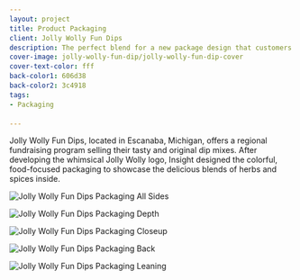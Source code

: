 ```yaml
---
layout: project
title: Product Packaging
client: Jolly Wolly Fun Dips
description: The perfect blend for a new package design that customers savor.
cover-image: jolly-wolly-fun-dip/jolly-wolly-fun-dip-cover
cover-text-color: fff
back-color1: 606d38
back-color2: 3c4918
tags:
- Packaging

---
```


Jolly Wolly Fun Dips, located in Escanaba, Michigan, offers a regional fundraising program selling their tasty and original dip mixes. After developing the whimsical Jolly Wolly logo, Insight designed the colorful, food-focused packaging to showcase the delicious blends of herbs and spices inside.

<div class="images">
<img class="full fit" data-aos="fade-up" data-featherlight="/img/projects/jolly-wolly-fun-dip/jolly-wolly-fun-dip-all-sides.jpg" src="/img/projects/jolly-wolly-fun-dip/jolly-wolly-fun-dip-all-sides.jpg"
alt="Jolly Wolly Fun Dips Packaging All Sides"
srcset="
/img/projects/jolly-wolly-fun-dip/jolly-wolly-fun-dip-all-sides-2400.jpg 2400w,
/img/projects/jolly-wolly-fun-dip/jolly-wolly-fun-dip-all-sides-1800.jpg 1800w,
/img/projects/jolly-wolly-fun-dip/jolly-wolly-fun-dip-all-sides-1200.jpg 1200w,
/img/projects/jolly-wolly-fun-dip/jolly-wolly-fun-dip-all-sides-900.jpg 900w,
/img/projects/jolly-wolly-fun-dip/jolly-wolly-fun-dip-all-sides-600.jpg 600w,
/img/projects/jolly-wolly-fun-dip/jolly-wolly-fun-dip-all-sides-400.jpg 400w" />

<img class="half first fit" data-aos="fade-up" data-featherlight="/img/projects/jolly-wolly-fun-dip/jolly-wolly-fun-dip-depth.jpg" src="/img/projects/jolly-wolly-fun-dip/jolly-wolly-fun-dip-depth.jpg"
alt="Jolly Wolly Fun Dips Packaging Depth"
srcset="
/img/projects/jolly-wolly-fun-dip/jolly-wolly-fun-dip-depth-2400.jpg 2400w,
/img/projects/jolly-wolly-fun-dip/jolly-wolly-fun-dip-depth-1800.jpg 1800w,
/img/projects/jolly-wolly-fun-dip/jolly-wolly-fun-dip-depth-1200.jpg 1200w,
/img/projects/jolly-wolly-fun-dip/jolly-wolly-fun-dip-depth-900.jpg 900w,
/img/projects/jolly-wolly-fun-dip/jolly-wolly-fun-dip-depth-600.jpg 600w,
/img/projects/jolly-wolly-fun-dip/jolly-wolly-fun-dip-depth-400.jpg 400w" />

<img class="half last fit" data-aos="fade-up" data-aos-delay="200" data-featherlight="/img/projects/jolly-wolly-fun-dip/jolly-wolly-fun-dip-closeup.jpg" src="/img/projects/jolly-wolly-fun-dip/jolly-wolly-fun-dip-closeup.jpg"
alt="Jolly Wolly Fun Dips Packaging Closeup"
srcset="
/img/projects/jolly-wolly-fun-dip/jolly-wolly-fun-dip-closeup-2400.jpg 2400w,
/img/projects/jolly-wolly-fun-dip/jolly-wolly-fun-dip-closeup-1800.jpg 1800w,
/img/projects/jolly-wolly-fun-dip/jolly-wolly-fun-dip-closeup-1200.jpg 1200w,
/img/projects/jolly-wolly-fun-dip/jolly-wolly-fun-dip-closeup-900.jpg 900w,
/img/projects/jolly-wolly-fun-dip/jolly-wolly-fun-dip-closeup-600.jpg 600w,
/img/projects/jolly-wolly-fun-dip/jolly-wolly-fun-dip-closeup-400.jpg 400w" />

<img class="half first fit" data-aos="fade-up" data-featherlight="/img/projects/jolly-wolly-fun-dip/jolly-wolly-fun-dip-back.jpg" src="/img/projects/jolly-wolly-fun-dip/jolly-wolly-fun-dip-back.jpg"
alt="Jolly Wolly Fun Dips Packaging Back"
srcset="
/img/projects/jolly-wolly-fun-dip/jolly-wolly-fun-dip-back-2400.jpg 2400w,
/img/projects/jolly-wolly-fun-dip/jolly-wolly-fun-dip-back-1800.jpg 1800w,
/img/projects/jolly-wolly-fun-dip/jolly-wolly-fun-dip-back-1200.jpg 1200w,
/img/projects/jolly-wolly-fun-dip/jolly-wolly-fun-dip-back-900.jpg 900w,
/img/projects/jolly-wolly-fun-dip/jolly-wolly-fun-dip-back-600.jpg 600w,
/img/projects/jolly-wolly-fun-dip/jolly-wolly-fun-dip-back-400.jpg 400w" />

<img class="half last fit" data-aos="fade-up" data-aos-delay="200" data-featherlight="/img/projects/jolly-wolly-fun-dip/jolly-wolly-fun-dip-leaning.jpg" src="/img/projects/jolly-wolly-fun-dip/jolly-wolly-fun-dip-leaning.jpg"
alt="Jolly Wolly Fun Dips Packaging Leaning"
srcset="
/img/projects/jolly-wolly-fun-dip/jolly-wolly-fun-dip-leaning-2400.jpg 2400w,
/img/projects/jolly-wolly-fun-dip/jolly-wolly-fun-dip-leaning-1800.jpg 1800w,
/img/projects/jolly-wolly-fun-dip/jolly-wolly-fun-dip-leaning-1200.jpg 1200w,
/img/projects/jolly-wolly-fun-dip/jolly-wolly-fun-dip-leaning-900.jpg 900w,
/img/projects/jolly-wolly-fun-dip/jolly-wolly-fun-dip-leaning-600.jpg 600w,
/img/projects/jolly-wolly-fun-dip/jolly-wolly-fun-dip-leaning-400.jpg 400w" />

</div>
